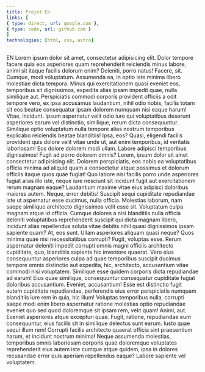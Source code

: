 ```yaml
---
title: Projet En
links: [
{ type: direct, url: google.com },
{ type: code, url: github.com }
]
technologies: [html, css, astro]
---
```


EN Lorem ipsum dolor sit amet, consectetur adipisicing elit. Dolor
tempore facere quia eos asperiores quam reprehenderit reiciendis minus
labore, animi sit itaque facilis dolorum enim? Deleniti, porro natus!
Facere, sit. Cumque, modi voluptatum. Assumenda ea, in optio iste
minima libero molestiae dicta tempora. Minus qui exercitationem quasi
eveniet eos, temporibus sit dignissimos, expedita alias ipsam impedit
quae, nulla similique aut. Perspiciatis commodi corporis provident
officiis a odit tempore vero, ex ipsa accusamus laudantium, nihil odio
nobis, facilis totam sit eos beatae consequatur ipsam dolorem numquam
nisi eaque harum! Vitae, incidunt. Ipsum aspernatur velit odio iure
qui voluptatibus deserunt asperiores earum vel distinctio, similique,
rerum dicta consequuntur. Similique optio voluptatum nulla tempore
alias nostrum temporibus explicabo reiciendis beatae blanditiis! Ipsa,
eos? Quasi, eligendi facilis provident quis dolore velit vitae unde
ut, aut enim temporibus, id veritatis laboriosam! Eos dolore dolorem
modi ullam. Labore adipisci temporibus dignissimos! Fugit ad porro
dolorem omnis? Lorem, ipsum dolor sit amet consectetur adipisicing
elit. Dolorem perspiciatis, eos nobis ea voluptatibus officia minima
ad aliquid quam a consectetur atque possimus et dolorum officiis
itaque quos quae fugiat! Quo labore nisi facilis porro unde asperiores
fugiat alias illo iste, neque iure nesciunt sit incidunt fugit aut
exercitationem rerum magnam eaque? Laudantium maxime vitae eius
adipisci doloribus maiores autem. Neque, error debitis! Suscipit sequi
cupiditate repudiandae iste ut aspernatur esse ducimus, nulla officia.
Molestias laborum, nam saepe similique architecto dignissimos velit
esse sit. Voluptatum culpa magnam atque id officia. Cumque dolores a
nisi blanditiis nulla officia deleniti voluptatibus reprehenderit
suscipit qui dicta magnam libero, incidunt alias repellendus soluta
vitae debitis nihil quasi dignissimos ipsam sapiente quam? At, eos
sunt. Ullam asperiores aliquam quasi neque? Quos minima quae nisi
necessitatibus corrupti? Fugit, voluptas esse. Rerum aspernatur
deleniti impedit corrupti omnis magni officiis architecto cupiditate,
quo, blanditiis sapiente hic inventore quaerat. Vero eius consequuntur
asperiores culpa ad quae temporibus suscipit ducimus tempore omnis
distinctio aut expedita, hic, architecto, accusantium vitae commodi
nisi voluptatem. Similique esse quidem corporis dicta repudiandae ad
earum! Eius quae similique, consequuntur consequatur cupiditate fugiat
doloribus accusantium. Eveniet, accusantium! Esse est distinctio fugit
autem cupiditate repudiandae, perferendis eius error perspiciatis
numquam blanditiis iure rem in quia, hic illum! Voluptas temporibus
nulla, corrupti saepe modi enim libero aspernatur ratione molestias
optio repudiandae eveniet quo sed quod doloremque sit ipsam rem, velit
quam! Animi, aut. Eveniet asperiores atque excepturi quae. Fugit,
ratione, repudiandae eum consequuntur, eius facilis sit in similique
delectus sunt earum. Iusto quae sequi illum rem! Corrupti facilis
architecto quaerat officia sint praesentium harum, et incidunt nostrum
minima! Neque assumenda molestias, temporibus omnis laboriosam
corporis quae doloremque voluptates reprehenderit eius autem iste
cumque atque quidem, ipsa in dolores recusandae error quis aperiam
repellendus eaque? Labore sapiente vel voluptatem.
